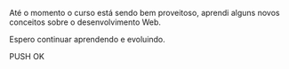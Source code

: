 Até o momento o curso está sendo bem proveitoso, aprendi alguns novos conceitos sobre o desenvolvimento Web.

Espero continuar aprendendo e evoluindo.

PUSH OK